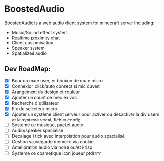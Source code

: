 # BoostedAudio

BoostedAudio is a web audio client system for minecraft server
Including:
- Music/Sound effect system
- Realtime proximity chat
- Client customisation
- Speaker system
- Spatialized audio


Dev RoadMap:
----
- [x] Boutton mute user, et boutton de mute micro
- [X] Connexion click/auto connect si mic ouvert
- [x] Arangement du design et couleur
- [x] Ajouter un count de mec en voc
- [x] Recherche d'utilisateur
- [x] Fix du selecteur micro
- [x] Ajouter un système client serveur pour activer ou desactiver la div users
  et le systeme vocal, fichier config
- [ ] Systeme de musique, packet audio
- [ ] Audio/speaker spacialisé
- [ ] Decalage 1 tick avec interpolation pour audio spacialisé
- [ ] Gestion sauvegarde memoire via cookie
- [ ] Amelioration audio via noise ou/et krisp
- [ ] Système de cosmetique icon joueur ptdrrrrr